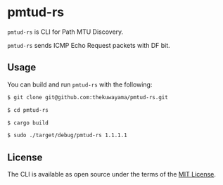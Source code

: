 # pmtud-rs

`pmtud-rs` is CLI for Path MTU Discovery.

`pmtud-rs` sends ICMP Echo Request packets with DF bit.

## Usage

You can build and run `pmtud-rs` with the following:

```bash
$ git clone git@github.com:thekuwayama/pmtud-rs.git

$ cd pmtud-rs

$ cargo build

$ sudo ./target/debug/pmtud-rs 1.1.1.1
```

## License

The CLI is available as open source under the terms of the [MIT License](http://opensource.org/licenses/MIT).
